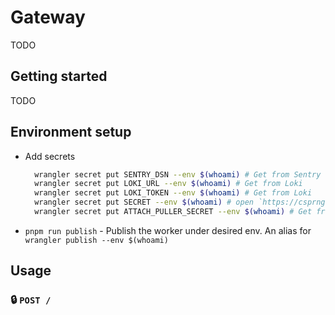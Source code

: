 # Gateway

TODO

## Getting started

TODO

## Environment setup

- Add secrets

  ```sh
    wrangler secret put SENTRY_DSN --env $(whoami) # Get from Sentry
    wrangler secret put LOKI_URL --env $(whoami) # Get from Loki
    wrangler secret put LOKI_TOKEN --env $(whoami) # Get from Loki
    wrangler secret put SECRET --env $(whoami) # open `https://csprng.xyz/v1/api` in the browser and use the value of `Data`
    wrangler secret put ATTACH_PULLER_SECRET --env $(whoami) # Get from 1password
  ```

- `pnpm run publish` - Publish the worker under desired env. An alias for `wrangler publish --env $(whoami)`

## Usage

### 🔒 `POST /`

```console

```
